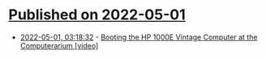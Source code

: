 # [Published on 2022-05-01](index.md)

* [2022-05-01, 03:18:32](https://news.ycombinator.com/item?id=31221872) - [Booting the HP 1000E Vintage Computer at the Computerarium [video]](https://www.youtube.com/watch?v=8afoxnf_r1s)
